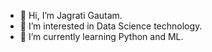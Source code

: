 - 👋 Hi, I’m Jagrati Gautam.
- 👀 I’m interested in Data Science technology.
- 🌱 I’m currently learning Python and ML.


<!---
JAGRATI04/JAGRATI04 is a ✨ special ✨ repository because its `README.md` (this file) appears on your GitHub profile.
You can click the Preview link to take a look at your changes.
--->
